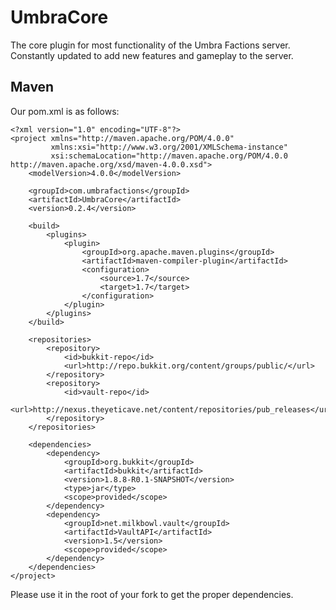 # UmbraCore
The core plugin for most functionality of the Umbra Factions server. Constantly updated to add new features and gameplay to the server.

## Maven
Our pom.xml is as follows:

    <?xml version="1.0" encoding="UTF-8"?>
    <project xmlns="http://maven.apache.org/POM/4.0.0"
             xmlns:xsi="http://www.w3.org/2001/XMLSchema-instance"
             xsi:schemaLocation="http://maven.apache.org/POM/4.0.0 http://maven.apache.org/xsd/maven-4.0.0.xsd">
        <modelVersion>4.0.0</modelVersion>
    
        <groupId>com.umbrafactions</groupId>
        <artifactId>UmbraCore</artifactId>
        <version>0.2.4</version>
    
        <build>
            <plugins>
                <plugin>
                    <groupId>org.apache.maven.plugins</groupId>
                    <artifactId>maven-compiler-plugin</artifactId>
                    <configuration>
                        <source>1.7</source>
                        <target>1.7</target>
                    </configuration>
                </plugin>
            </plugins>
        </build>
    
        <repositories>
            <repository>
                <id>bukkit-repo</id>
                <url>http://repo.bukkit.org/content/groups/public/</url>
            </repository>
            <repository>
                <id>vault-repo</id>
                <url>http://nexus.theyeticave.net/content/repositories/pub_releases</url>
            </repository>
        </repositories>
    
        <dependencies>
            <dependency>
                <groupId>org.bukkit</groupId>
                <artifactId>bukkit</artifactId>
                <version>1.8.8-R0.1-SNAPSHOT</version>
                <type>jar</type>
                <scope>provided</scope>
            </dependency>
            <dependency>
                <groupId>net.milkbowl.vault</groupId>
                <artifactId>VaultAPI</artifactId>
                <version>1.5</version>
                <scope>provided</scope>
            </dependency>
        </dependencies>
    </project>
Please use it in the root of your fork to get the proper dependencies.